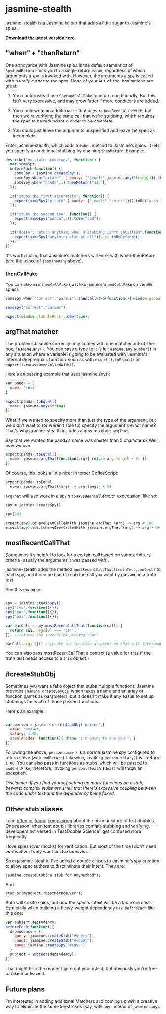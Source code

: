 # jasmine-stealth

jasmine-stealth is a [Jasmine](https://github.com/pivotal/jasmine) helper that adds a little sugar to Jasmine's spies.

**[Download the latest version here](https://github.com/searls/jasmine-stealth/archives/master)**.

## "when" + "thenReturn"

One annoyance with Jasmine spies is the default semantics of `Spy#andReturn` limits you to a single return value, regardless of which arguments a spy is invoked with. However, the arguments a spy is called with *usually matter* to the spec. None of your out-of-the-box options are great:

1. You could instead use `Spy#andCallFake` to return conditionally. But this isn't very expressive, and may grow fatter if more conditions are added.

2. You could write an additional `it` that uses `toHaveBeenCalledWith`, but then we're verifying the same call that we're stubbing, which requires the spec to be redundant in order to be complete.

3. You could just leave the arguments unspecified and leave the spec as incomplete.

Enter jasmine-stealth, which adds a `#when` method to Jasmine's spies. It lets you specify a conditional stubbing by chaining `thenReturn`. Example:

``` javascript
describe("multiple stubbings", function() {
  var someSpy;
  beforeEach(function() {
    someSpy = jasmine.createSpy();
    someSpy.when("pirate", { booty: ["jewels",jasmine.any(String)]}).thenReturn("argh!");
    someSpy.when("panda",1).thenReturn("sad");
  });

  it("stubs the first accurately", function() {
    expect(someSpy("pirate",{ booty: ["jewels","coins"]})).toBe("argh!");
  });

  it("stubs the second too", function() {
    expect(someSpy("panda",1)).toBe("sad");
  });

  it("doesn't return anything when a stubbing isn't satisfied",function(){
    expect(someSpy("anything else at all")).not.toBeDefined();
  });
});
```

It's worth noting that Jasmine's matchers will work with when-thenReturn (see the usage of `jasmine#any` above).

### thenCallFake

You can also use `thenCallFake` (just like jasmine's `andCallFake` on vanilla spies).

``` javascript
someSpy.when("correct","params").thenCallFake(function(){ window.globalsRock = true; });

someSpy("correct","params");

expect(window.globalsRock).toBe(true);
```

## argThat matcher

The problem:
Jasmine currently only comes with one matcher out-of-the-box, `jasmine.any()`. You can pass a type to it (a la `jasmine.any(Number)`) in any situation where
a variable is going to be evaluated with Jasmine's internal deep-equals function, such as with `expect().toEqual()` or `expect().toHaveBeenCalledWith()`.

Here's an passing example that uses jasmine.any():

``` javascript
var panda = {
  name: "Lulu"
}

expect(panda).toEqual({
  name: jasmine.any(String)
});
```

What if we wanted to specify more than just the type of the argument, but we didn't want to (or weren't able to) specify the argument's exact name? That's why jasmine-stealth includes a new matcher: `argThat`.

Say that we wanted the panda's name was shorter than 5 characters? Well, now we can:

``` javascript
expect(panda).toEqual({
  name: jasmine.argThat(function(arg){ return arg.length < 5; })
})
```

Of course, this looks a little nicer in terser CoffeeScript:

``` coffee
expect(panda).toEqual
  name: jasmine.argThat((arg) -> arg.length < 5)
```

`argThat` will also work in a spy's `toHaveBeenCalledWith` expectation, like so:

``` coffee
spy = jasmine.createSpy()

spy(54)

expect(spy).toHaveBeenCalledWith jasmine.argThat (arg) -> arg < 100
expect(spy).not.toHaveBeenCalledWith jasmine.argThat (arg) -> arg > 60
```

## mostRecentCallThat

Sometimes it's helpful to look for a certain call based on some arbitrary criteria (usually the arguments it was passed with).

jasmine-stealth adds the method `mostRecentCallThat(truthTest,context)` to each spy, and it can be used to nab the call you want by passing in a truth test.

See this example:

``` javascript

spy = jasmine.createSpy();
spy('foo',function(){});
spy('bar',function(){});
spy('baz',function(){});

var barCall = spy.mostRecentCallThat(function(call) {
  return call.args[0] === 'bar';
}); //returns the invocation passing 'bar'

barCall.args[1]() //invoke the function argument on that call (presumably to test its behavior)

```

You can also pass mostRecentCallThat a context (a value for `this` if the truth test needs access to a `this` object.)

## #createStubObj

Sometimes you want a fake object that stubs multiple functions. Jasmine provides `jasmine.createSpyObj`, which takes a name and an array of function names as parameters, but it doesn't make it any easier to set up stubbings for each of those passed functions.

Here's an example:

``` javascript

var person = jasmine.createStubObj('person',{
  name: "Steve",
  salary: 1.00,
  stealAnIdea: function(){ throw "I'm going to sue you!"; }
});

```

Following the above, `person.name()` is a normal jasmine spy configured to return steve (with `andReturn`). Likewise, invoking `person.salary()` will return `1.00`. You can also pass in functions as stubs, which will be passed to `andCallFake`; therefore, invoking `person.stealAnIdea()` will throw an exception.

*Disclaimer: If you find yourself setting up many functions on a stub, beware: complex stubs are smell that there's excessive coupling between the code under test and the dependency being faked.*

## Other stub aliases

I can [often](http://searls.heroku.com/2011/06/03/whats-wrong-with-rubys-test-doubles/) [be](https://github.com/pivotal/jasmine/issues/88#issuecomment-2132975) [found](http://stackoverflow.com/questions/5208089/are-there-any-test-spy-libraries-available-for-objective-c) [complaining](https://github.com/searls/gimme) about the nomenclature of test doubles. One reason: when test double libraries conflate stubbing and verifying, developers not versed in Test Double Science™ get confused more frequently.

I love spies (over mocks) for verification. But most of the time I don't need verification; I only want to stub behavior.

So in jasmine-stealth, I've added a couple aliases to Jasmine's spy creation to allow spec authors to discriminate their intent. They are:

    jasmine.createStub("a stub for #myMethod");

And

    stubFor(myObject,"bestMethodEver");

Both will create spies, but now the spec's intent will be a tad more clear. Especially when building a heavy-weight dependency in a `beforeEach` like this one:

``` javascript
var subject,dependency;
beforeEach(function(){
  dependency = {
    query: jasmine.createStub("#query"),
    count: jasmine.createStub("#count"),
    save: jasmine.createSpy("#save")
  }
  subject = Subject(dependency);
});
```

That might help the reader figure out your intent, but obviously you're free to take it or leave it.



## Future plans

I'm interested in adding additional Matchers and coming up with a creative way to eliminate the some keystrokes (say, with `any` instead of `jasmine.any`).